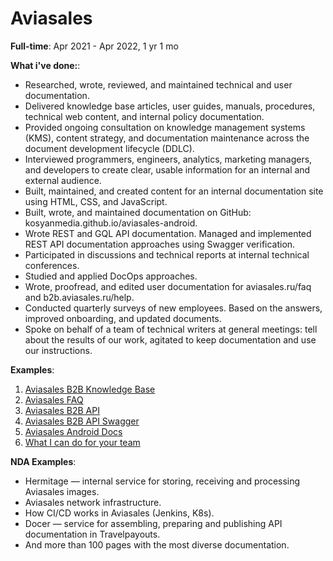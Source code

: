 # Aviasales

**Full-time**: Apr 2021 - Apr 2022, 1 yr 1 mo

**What i've done:**: 

- Researched, wrote, reviewed, and maintained technical and user documentation.
- Delivered knowledge base articles, user guides, manuals, procedures, technical web content, and internal policy documentation.
- Provided ongoing consultation on knowledge management systems (KMS), content strategy, and documentation maintenance across the document development lifecycle (DDLC). 
- Interviewed programmers, engineers, analytics, marketing managers, and developers to create clear, usable information for an internal and external audience. 
- Built, maintained, and created content for an internal documentation site using HTML, CSS, and JavaScript.
- Built, wrote, and maintained documentation on GitHub: kosyanmedia.github.io/aviasales-android. 
- Wrote REST and GQL API documentation. Managed and implemented REST API documentation approaches using Swagger verification.
- Participated in discussions and technical reports at internal technical conferences.
- Studied and applied DocOps approaches.
- Wrote, proofread, and edited user documentation for aviasales.ru/faq and b2b.aviasales.ru/help.
- Conducted quarterly surveys of new employees. Based on the answers, improved onboarding, and updated documents. 
- Spoke on behalf of a team of technical writers at general meetings: tell about the results of our work, agitated to keep documentation and use our instructions.

**Examples**:

1. [Aviasales B2B Knowledge Base](https://b2b.aviasales.ru/help/panel*instructions/employers/)
2. [Aviasales FAQ](https://www.aviasales.ru/faq)
3. [Aviasales B2B API](https://b2b.aviasales.ru/help/panel*instructions/opisanie*api/)
4. [Aviasales B2B API Swagger](https://app.swaggerhub.com/apis*docs/AviasalesB2B/aviasales*b2b/v1/#/)
5. [Aviasales Android Docs](https://kosyanmedia.github.io/aviasales*android/)
6. [What I can do for your team](index.md)

**NDA Examples**: 

* Hermitage — internal service for storing, receiving and processing Aviasales images. 
* Aviasales network infrastructure.
* How CI/CD works in Aviasales (Jenkins, K8s).
* Docer — service for assembling, preparing and publishing API documentation in Travelpayouts.
* And more than 100 pages with the most diverse documentation.